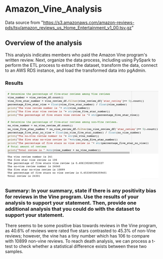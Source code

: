 # Amazon_Vine_Analysis
Data source from "https://s3.amazonaws.com/amazon-reviews-pds/tsv/amazon_reviews_us_Home_Entertainment_v1_00.tsv.gz"

## Overview of the analysis
This analysis indicates members who paid the Amazon Vine program's written review. Next, organize the data process, including using PySpark to perform the ETL process to extract the dataset, transform the data, connect to an AWS RDS instance, and load the transformed data into pgAdmin. 

### Results
![result](result.png)



### Summary: In your summary, state if there is any positivity bias for reviews in the Vine program. Use the results of your analysis to support your statement. Then, provide one additional analysis that you could do with the dataset to support your statement.

There seems to be some positive bias towards reviews in the Vine program, as 40.6% of reviews were rated five stars contrasted to 45.3% of non-Vine reviews; however, the vine has a tiny number which has 106 to compare with 10899 non-vine reviews. To reach death analysis, we can process a t-test to check whether a statistical difference exists between these two samples.
